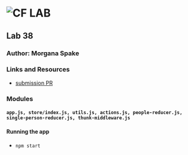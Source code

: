 ![CF](http://i.imgur.com/7v5ASc8.png) LAB  
=================================================  
  
## Lab 38  
  
### Author: Morgana Spake  
  
### Links and Resources  
* [submission PR](https://github.com/401-advanced-javascript-mspake/lab-38/pull/1)  
  
<!-- #### Documentation
* [api docs](http://xyz.com) (API servers)
* [jsdoc](http://xyz.com) (Server assignments)
* [styleguide](http://xyz.com) (React assignments) -->
  
### Modules  
#### `app.js, store/index.js, utils.js, actions.js, people-reducer.js, single-person-reducer.js, thunk-middleware.js`  
  
#### Running the app  
* `npm start`  
    
<!-- #### Tests
* How do you run tests?
* What assertions were made?
* What assertions need to be / should be made?

#### UML
Link to an image of the UML for your application and response to events -->